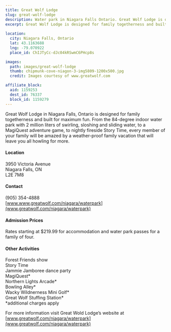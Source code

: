 ```yaml
---
title: Great Wolf Lodge
slug: great-wolf-lodge
description: Water park in Niagara Falls Ontario. Great Wolf Lodge is designed for family togetherness and built for maximum fun.
excerpt: Great Wolf Lodge is designed for family togetherness and built for maximum fun.
  
location:
  city: Niagara Falls, Ontario
  lat: 43.1163688
  lng: -79.070922
  place_id: ChIJTyCc-dJc04kRSwmC6PHcp8s

images:
  path: images/great-wolf-lodge
  thumb: chipmunk-cove-niagon-3-img5809-1200x500.jpg
  credit: Images courtesy of www.greatwolf.com

affiliate_block:
  aid: 1159253
  dest_id: 76337
  block_id: 1159279
---
```

Great Wolf Lodge in Niagara Falls, Ontario is designed for family togetherness and built for maximum fun. From the 84-degree indoor water park with 2 million liters of swirling, sloshing and sliding water, to a MagiQuest adventure game, to nightly fireside Story Time, every member of your family will be amazed by a weather-proof family vacation that will leave you all howling for more.

#### Location
3950 Victoria Avenue  
Niagara Falls, ON  
L2E 7M8  

#### Contact
(905) 354-4888   
[www.www.greatwolf.com/niagara/waterpark](www.greatwolf.com/niagara/waterpark)

#### Admission Prices
Rates starting at $219.99 for accommodation and water park passes for a family of four.

#### Other Activities
Forest Friends show  
Story Time  
Jammie Jamboree dance party  
MagiQuest*  
Northern Lights Arcade*  
Bowling Alley*  
Wacky Wildnerness Mini Golf*  
Great Wolf Stuffing Station*  
*additional charges apply  

For more information visit Great Wold Lodge’s website at [www.greatwolf.com/niagara/waterpark](www.greatwolf.com/niagara/waterpark)
